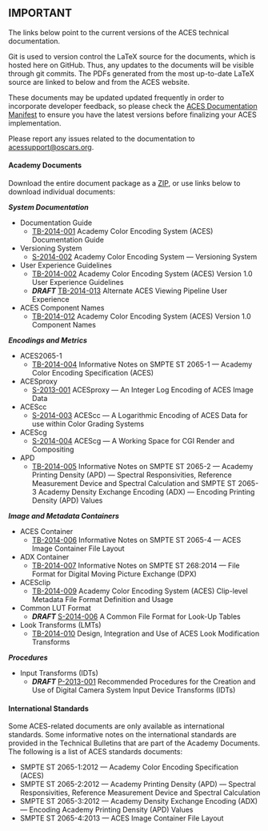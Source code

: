 ## IMPORTANT ##

The links below point to the current versions of the ACES technical documentation. 

Git is used to version control the LaTeX source for the documents, which is hosted here on GitHub. Thus, any updates to the documents will be visible through git commits. The PDFs generated from the most up-to-date LaTeX source are linked to below and from the ACES website.

These documents may be updated updated frequently in order to incorporate developer feedback, so please check the [ACES Documentation Manifest](http://j.mp/docsmanifest) to ensure you have the latest versions before finalizing your ACES implementation.

Please report any issues related to the documentation to acessupport@oscars.org.

#### Academy Documents ####

Download the entire document package as a [ZIP](http://j.mp/ACES-docs), or use links below to download individual documents:

_**System Documentation**_

* Documentation Guide
	* [TB-2014-001](http://j.mp/TB-2014-001) Academy Color Encoding System (ACES) Documentation Guide
* Versioning System
	* [S-2014-002](http://j.mp/S-2014-002) Academy Color Encoding System — Versioning System
* User Experience Guidelines
	* [TB-2014-002](http://j.mp/TB-2014-002) Academy Color Encoding System (ACES) Version 1.0 User Experience Guidelines
	* _**DRAFT**_ [TB-2014-013](http://j.mp/TB-2014-013) Alternate ACES Viewing Pipeline User Experience
* ACES Component Names
	* [TB-2014-012](http://j.mp/TB-2014-012) Academy Color Encoding System (ACES) Version 1.0 Component Names

_**Encodings and Metrics**_

* ACES2065-1
	* [TB-2014-004](http://j.mp/TB-2014-004) Informative Notes on SMPTE ST 2065-1 — Academy Color Encoding Specification (ACES)
* ACESproxy
	* [S-2013-001](http://j.mp/S-2013-001) ACESproxy — An Integer Log Encoding of ACES Image Data
* ACEScc
	* [S-2014-003](http://j.mp/S-2014-003) ACEScc — A Logarithmic Encoding of ACES Data for use within Color Grading Systems
* ACEScg
	* [S-2014-004](http://j.mp/S-2014-004) ACEScg — A Working Space for CGI Render and Compositing
* APD
	* [TB-2014-005](http://j.mp/TB-2014-005) Informative Notes on SMPTE ST 2065-2 — Academy Printing Density (APD) — Spectral Responsivities, Reference Measurement Device and Spectral Calculation and SMPTE ST 2065-3 Academy Density Exchange Encoding (ADX) — Encoding Printing Density (APD) Values

_**Image and Metadata Containers**_

* ACES Container
	* [TB-2014-006](http://j.mp/TB-2014-006) Informative Notes on SMPTE ST 2065-4 — ACES Image Container File Layout
* ADX Container 
	* [TB-2014-007](http://j.mp/TB-2014-007) Informative Notes on SMPTE ST 268:2014 — File Format for Digital Moving Picture Exchange (DPX)
* ACESclip
	* [TB-2014-009](http://j.mp/TB-2014-009) Academy Color Encoding System (ACES) Clip-level Metadata File Format Definition and Usage
* Common LUT Format
	* _**DRAFT**_ [S-2014-006](http://j.mp/S-2014-006) A Common File Format for Look-Up Tables 
* Look Transforms (LMTs)
	* [TB-2014-010](http://j.mp/TB-2014-010) Design, Integration and Use of ACES Look Modification Transforms

_**Procedures**_

* Input Transforms (IDTs)
	* _**DRAFT**_ [P-2013-001](http://j.mp/P-2013-001) Recommended Procedures for the Creation and Use of Digital Camera System Input Device Transforms (IDTs)

#### International Standards ####

Some ACES-related documents are only available as international standards. Some informative notes on the international standards are provided in the Technical Bulletins that are part of the Academy Documents. The following is a list of ACES standards documents:

* SMPTE ST 2065-1:2012 — Academy Color Encoding Specification (ACES)
* SMPTE ST 2065-2:2012 — Academy Printing Density (APD) — Spectral Responsivities, Reference Measurement Device and Spectral Calculation 
* SMPTE ST 2065-3:2012 — Academy Density Exchange Encoding (ADX) — Encoding Academy Printing Density (APD) Values
* SMPTE ST 2065-4:2013 — ACES Image Container File Layout

